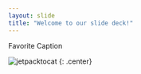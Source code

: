 ```yaml
---
layout: slide
title: "Welcome to our slide deck!"
---
```


Favorite Caption

![jetpacktocat](https://octodex.github.com/images/jetpacktocat.png)
{: .center}
